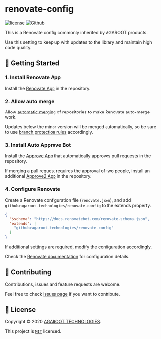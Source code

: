 # renovate-config

[![license](https://img.shields.io/badge/License-MIT-green.svg)](https://github.com/agaroot-technologies/renovate-config/blob/main/LICENSE)
[![Github](https://img.shields.io/github/followers/agaroot-technologies?label=Follow&logo=github&style=social)](https://github.com/orgs/agaroot-technologies/followers)

This is a Renovate config commonly inherited by AGAROOT products.

Use this setting to keep up with updates to the library and maintain high code quality.

## 👏 Getting Started

### 1. Install Renovate App

Install the [Renovate App](https://github.com/apps/renovate) in the repository.

### 2. Allow auto merge

Allow [automatic merging](https://docs.github.com/pull-requests/collaborating-with-pull-requests/incorporating-changes-from-a-pull-request/automatically-merging-a-pull-request) of repositories to make Renovate auto-merge work.

Updates below the minor version will be merged automatically, so be sure to use [branch protection rules](https://docs.github.com/repositories/configuring-branches-and-merges-in-your-repository/managing-protected-branches/managing-a-branch-protection-rule) accordingly.

### 3. Install Auto Approve Bot

Install the [Approve App](https://github.com/apps/renovate-approve) that automatically approves pull requests in the repository.

If merging a pull request requires the approval of two people, install an additional [Approve2 App](https://github.com/apps/renovate-approve-2) in the repository.

### 4. Configure Renovate

Create a Renovate configuration file (`renovate.json`), and add `github>agaroot-technologies/renovate-config` to the extends property.

```json
{
  "$schema": "https://docs.renovatebot.com/renovate-schema.json",
  "extends": [
    "github>agaroot-technologies/renovate-config"
  ]
}
```

If additional settings are required, modify the configuration accordingly.

Check the [Renovate documentation](https://docs.renovatebot.com/configuration-options/) for configuration details.

## 🤝 Contributing

Contributions, issues and feature requests are welcome.

Feel free to check [issues page](https://github.com/agaroot-technologies/renovate-config/issues) if you want to contribute.

## 📝 License

Copyright © 2020 [AGAROOT TECHNOLOGIES](https://tech.agaroot.co.jp/).

This project is [```MIT```](https://github.com/agaroot-technologies/renovate-config/blob/main/LICENSE) licensed.
